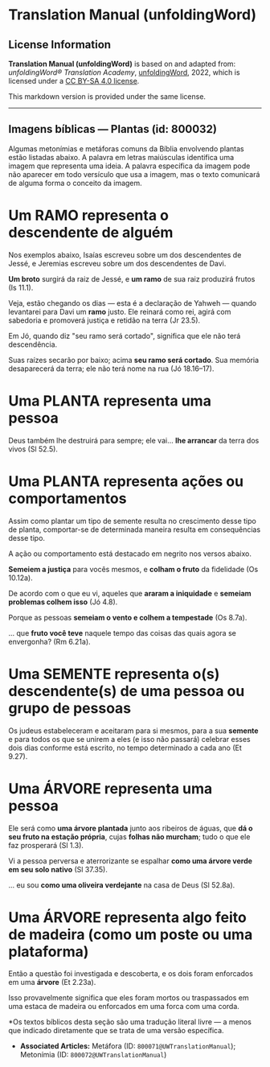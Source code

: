 # Translation Manual (unfoldingWord)

## License Information

**Translation Manual (unfoldingWord)** is based on and adapted from: _unfoldingWord® Translation Academy_, [unfoldingWord](https://unfoldingword.org/utw), 2022, which is licensed under a [CC BY-SA 4.0 license](https://creativecommons.org/licenses/by-sa/4.0/legalcode.en).

This markdown version is provided under the same license.



--------------------------------

## Imagens bíblicas — Plantas (id: 800032)

Algumas metonímias e metáforas comuns da Bíblia envolvendo plantas estão listadas abaixo. A palavra em letras maiúsculas identifica uma imagem que representa uma ideia. A palavra específica da imagem pode não aparecer em todo versículo que usa a imagem, mas o texto comunicará de alguma forma o conceito da imagem.

Um RAMO representa o descendente de alguém
==========================================

Nos exemplos abaixo, Isaías escreveu sobre um dos descendentes de Jessé, e Jeremias escreveu sobre um dos descendentes de Davi.

**Um broto** surgirá da raiz de Jessé, e **um ramo** de sua raiz produzirá frutos (Is 11\.1\).

Veja, estão chegando os dias — esta é a declaração de Yahweh — quando levantarei para Davi um **ramo** justo. Ele reinará como rei, agirá com sabedoria e promoverá justiça e retidão na terra (Jr 23\.5\).

Em Jó, quando diz "seu ramo será cortado", significa que ele não terá descendência.

Suas raízes secarão por baixo; acima **seu ramo será cortado**. Sua memória desaparecerá da terra; ele não terá nome na rua (Jó 18\.16–17\).

Uma PLANTA representa uma pessoa
================================

Deus também lhe destruirá para sempre; ele vai… **lhe arrancar** da terra dos vivos (Sl 52\.5\).

Uma PLANTA representa ações ou comportamentos
=============================================

Assim como plantar um tipo de semente resulta no crescimento desse tipo de planta, comportar\-se de determinada maneira resulta em consequências desse tipo.

A ação ou comportamento está destacado em negrito nos versos abaixo.

**Semeiem a justiça** para vocês mesmos, e **colham o fruto** da fidelidade (Os 10\.12a).

De acordo com o que eu vi, aqueles que **araram a iniquidade** e **semeiam problemas colhem isso** (Jó 4\.8\).

Porque as pessoas **semeiam o vento e colhem a tempestade** (Os 8\.7a).

... que **fruto você teve** naquele tempo das coisas das quais agora se envergonha? (Rm 6\.21a).

Uma SEMENTE representa o(s) descendente(s) de uma pessoa ou grupo de pessoas
============================================================================

Os judeus estabeleceram e aceitaram para si mesmos, para a sua **semente** e para todos os que se unirem a eles (e isso não passará) celebrar esses dois dias conforme está escrito, no tempo determinado a cada ano (Et 9\.27\).

Uma ÁRVORE representa uma pessoa
================================

Ele será como **uma árvore plantada** junto aos ribeiros de águas, que **dá o seu fruto na estação própria**, cujas **folhas não murcham**; tudo o que ele faz prosperará (Sl 1\.3\).

Vi a pessoa perversa e aterrorizante se espalhar **como uma árvore verde em seu solo nativo** (Sl 37\.35\).

... eu sou **como uma oliveira verdejante** na casa de Deus (Sl 52\.8a).

Uma ÁRVORE representa algo feito de madeira (como um poste ou uma plataforma)
=============================================================================

Então a questão foi investigada e descoberta, e os dois foram enforcados em uma **árvore** (Et 2\.23a).

Isso provavelmente significa que eles foram mortos ou traspassados em uma estaca de madeira ou enforcados em uma forca com uma corda.

\*Os textos bíblicos desta seção são uma tradução literal livre — a menos que indicado diretamente que se trata de uma versão específica.

* **Associated Articles:** Metáfora (ID: `800071@UWTranslationManual`); Metonímia (ID: `800072@UWTranslationManual`)

